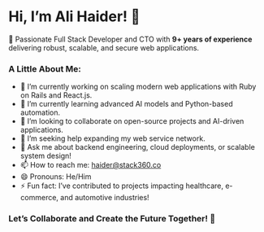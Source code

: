 # Hi, I’m Ali Haider! 👋  

🚀 Passionate Full Stack Developer and CTO with **9+ years of experience** delivering robust, scalable, and secure web applications.  

<!--
**dev-alihaider/dev-alihaider** is a ✨ _special_ ✨ repository because its `README.md` (this file) appears on your GitHub profile.
-->

### A Little About Me:
- 🔭 I’m currently working on scaling modern web applications with Ruby on Rails and React.js.  
- 🌱 I’m currently learning advanced AI models and Python-based automation.  
- 👯 I’m looking to collaborate on open-source projects and AI-driven applications.  
- 🤔 I’m seeking help expanding my web service network.  
- 💬 Ask me about backend engineering, cloud deployments, or scalable system design!  
- 📫 How to reach me: [haider@stack360.co](mailto:haider@stack360.co)
- 😄 Pronouns: He/Him  
- ⚡ Fun fact: I’ve contributed to projects impacting healthcare, e-commerce, and automotive industries!  

### Let’s Collaborate and Create the Future Together! 🚀  
